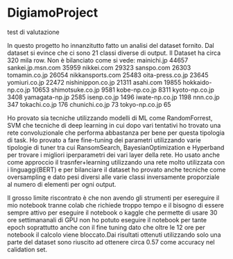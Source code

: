 # DigiamoProject
test di valutazione

In questo progetto ho innanzitutto fatto un analisi del dataset fornito. Dal dataset si evince che ci sono 21 classi diverse di output. Il Dataset ha circa 320 mila row. Non è bilanciato come si vede:
mainichi.jp          44657
sankei.jp.msn.com    35959
nikkei.com           29323
sanspo.com           26303
tomamin.co.jp        26054
nikkansports.com     25483
oita-press.co.jp     23645
yomiuri.co.jp        22472
nishinippon.co.jp    21311
asahi.com            19855
hokkaido-np.co.jp    10653
shimotsuke.co.jp      9581
kobe-np.co.jp         8311
kyoto-np.co.jp        3408
yamagata-np.jp        2585
isenp.co.jp           1496
iwate-np.co.jp        1198
nnn.co.jp              347
tokachi.co.jp          176
chunichi.co.jp          73
tokyo-np.co.jp          65


Ho provato sia tecniche utilizzando modelli di ML come RandomForrest, SVM che tecniche di deep learning in cui dopo vari tentativi ho trovato una rete convoluzionale che performa abbastanza per bene per questa tipologia di task. Ho provato a fare fine-tuning dei  parametri utilizzando varie  tipologie di tuner tra cui RansomSearch, BayesianOptimization e Hyperband per trovare i migliori iperparametri dei vari layer della rete. Ho usato anche come approccio il trasnfer+learning utilizzando una rete molto utilizzata con i linguaggi(BERT) e per bilanciare il dataset ho provato anche tecniche come oversampling e dato pesi diversi alle varie classi inversamente proporziale al numero di elementi per ogni output.


Il grosso limite riscontrato è che non avendo gli strumenti per esereguire il mio notebook tranne colab che richiede troppo tempo e il bisogno di essere sempre attivo per eseguire il notebook o kaggle che permette di usare 30 ore settimananali di GPU non ho potuto eseguire il notebook per tante epoch soprattutto anche con il fine tuning dato che oltre le 12 ore per notebook il calcolo viene bloccato.Dai risultati ottenuti utilizzando solo una parte del dataset sono riuscito ad ottenere circa 0.57 come accuracy nel calidation set. 

